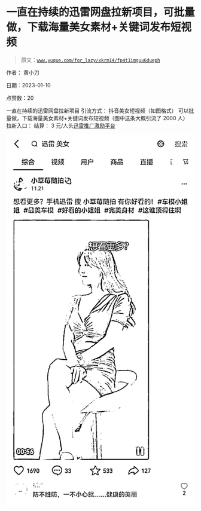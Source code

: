 # 一直在持续的迅雷网盘拉新项目，可批量做，下载海量美女素材+关键词发布短视频

> 原文：[`www.yuque.com/for_lazy/xkrm14/fp4t1imguu6dueph`](https://www.yuque.com/for_lazy/xkrm14/fp4t1imguu6dueph)

作者： 黄小刀 

日期：2023-01-10 

点赞数：20 

一直在持续的迅雷网盘拉新项目 引流方式： 抖音美女短视频（如图格式） 可以批量做，下载海量美女素材+关键词发布短视频（图中这条大概引流了 2000 人） 拉新入口： 结算： 3 元/人头[迅雷推广激励平台](https://union.xunlei.com/#/wap) 

![](img/0b1f6f050c990b49b800dc7e16e50e1e.png)  

